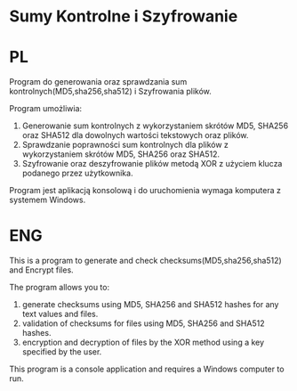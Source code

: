 # Sumy Kontrolne i Szyfrowanie

# PL
Program do generowania oraz sprawdzania sum kontrolnych(MD5,sha256,sha512) i Szyfrowania plików.

Program umożliwia:
1. Generowanie sum kontrolnych z wykorzystaniem skrótów MD5, SHA256 oraz SHA512 dla dowolnych wartości tekstowych oraz plików.
2. Sprawdzanie poprawności sum kontrolnych dla plików z wykorzystaniem skrótów MD5, SHA256 oraz SHA512.
3. Szyfrowanie oraz deszyfrowanie plików metodą XOR z użyciem klucza podanego przez użytkownika.

Program jest aplikacją konsolową i do uruchomienia wymaga komputera z systemem Windows.

# ENG
This is a program to generate and check checksums(MD5,sha256,sha512) and Encrypt files.

The program allows you to:
1. generate checksums using MD5, SHA256 and SHA512 hashes for any text values and files.
2. validation of checksums for files using MD5, SHA256 and SHA512 hashes.
3. encryption and decryption of files by the XOR method using a key specified by the user.

This program is a console application and requires a Windows computer to run.